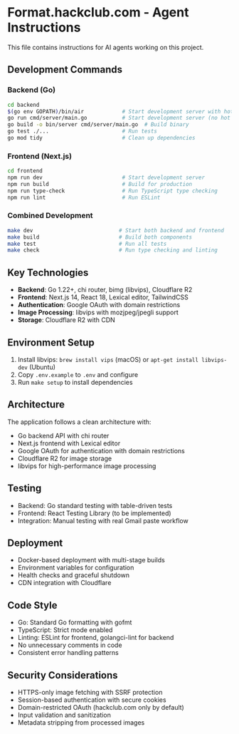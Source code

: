 # Format.hackclub.com - Agent Instructions

This file contains instructions for AI agents working on this project.

## Development Commands

### Backend (Go)
```bash
cd backend
$(go env GOPATH)/bin/air            # Start development server with hot reload
go run cmd/server/main.go           # Start development server (no hot reload)
go build -o bin/server cmd/server/main.go  # Build binary
go test ./...                       # Run tests
go mod tidy                         # Clean up dependencies
```

### Frontend (Next.js)
```bash
cd frontend
npm run dev                         # Start development server
npm run build                       # Build for production
npm run type-check                  # Run TypeScript type checking
npm run lint                        # Run ESLint
```

### Combined Development
```bash
make dev                           # Start both backend and frontend
make build                         # Build both components
make test                          # Run all tests
make check                         # Run type checking and linting
```

## Key Technologies

- **Backend**: Go 1.22+, chi router, bimg (libvips), Cloudflare R2
- **Frontend**: Next.js 14, React 18, Lexical editor, TailwindCSS
- **Authentication**: Google OAuth with domain restrictions
- **Image Processing**: libvips with mozjpeg/jpegli support
- **Storage**: Cloudflare R2 with CDN

## Environment Setup

1. Install libvips: `brew install vips` (macOS) or `apt-get install libvips-dev` (Ubuntu)
2. Copy `.env.example` to `.env` and configure
3. Run `make setup` to install dependencies

## Architecture

The application follows a clean architecture with:
- Go backend API with chi router
- Next.js frontend with Lexical editor
- Google OAuth for authentication with domain restrictions
- Cloudflare R2 for image storage
- libvips for high-performance image processing

## Testing

- Backend: Go standard testing with table-driven tests
- Frontend: React Testing Library (to be implemented)
- Integration: Manual testing with real Gmail paste workflow

## Deployment

- Docker-based deployment with multi-stage builds
- Environment variables for configuration
- Health checks and graceful shutdown
- CDN integration with Cloudflare

## Code Style

- Go: Standard Go formatting with gofmt
- TypeScript: Strict mode enabled
- Linting: ESLint for frontend, golangci-lint for backend
- No unnecessary comments in code
- Consistent error handling patterns

## Security Considerations

- HTTPS-only image fetching with SSRF protection
- Session-based authentication with secure cookies
- Domain-restricted OAuth (hackclub.com only by default)
- Input validation and sanitization
- Metadata stripping from processed images
